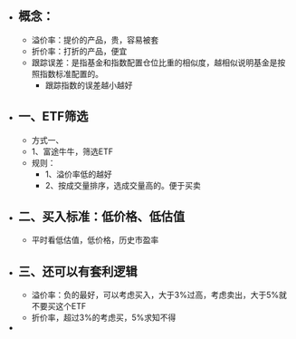 - ## 概念：
	- 溢价率：提价的产品，贵，容易被套
	- 折价率：打折的产品，便宜
	- 跟踪误差：是指基金和指数配置仓位比重的相似度，越相似说明基金是按照指数标准配置的。
		- 跟踪指数的误差越小越好
- ## 一、ETF筛选
	- 方式一、
	- 1、富途牛牛，筛选ETF
	- 规则：
		- 1、溢价率低的越好
		- 2、按成交量排序，选成交量高的。便于买卖
- ## 二、买入标准：低价格、低估值
	- 平时看低估值，低价格，历史市盈率
- ## 三、还可以有套利逻辑
	- 溢价率：负的最好，可以考虑买入，大于3%过高，考虑卖出，大于5%就不要买这个ETF
	- 折价率，超过3%的考虑买，5%求知不得
-